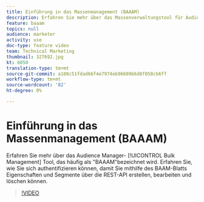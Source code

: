 ```yaml
---
title: Einführung in das Massenmanagement (BAAAM)
description: Erfahren Sie mehr über das Massenverwaltungstool für Audience Manager, das häufig als "BAAAM"bezeichnet wird. Erfahren Sie, wie Sie sich authentifizieren können, damit Sie mithilfe des BAAM-Blatts Eigenschaften und Segmente über die REST-API erstellen, bearbeiten und löschen können.
feature: baaam
topics: null
audience: marketer
activity: use
doc-type: feature video
team: Technical Marketing
thumbnail: 327692.jpg
kt: 6050
translation-type: tm+mt
source-git-commit: a108c51fdad66f4e7974eb96609b6d8f058cb6ff
workflow-type: tm+mt
source-wordcount: '82'
ht-degree: 0%

---
```



# Einführung in das Massenmanagement (BAAAM)

Erfahren Sie mehr über das Audience Manager- [!UICONTROL Bulk Management] Tool, das häufig als &quot;BAAAM&quot;bezeichnet wird. Erfahren Sie, wie Sie sich authentifizieren können, damit Sie mithilfe des BAAM-Blatts Eigenschaften und Segmente über die REST-API erstellen, bearbeiten und löschen können.

>[!VIDEO](https://video.tv.adobe.com/v/327692/?quality=12&learn=on)
